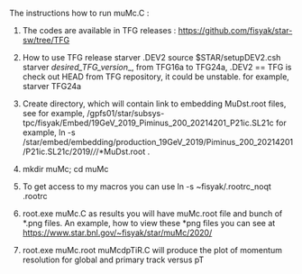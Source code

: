 The instructions how to run muMc.C :
1. The codes are available in TFG releases :  https://github.com/fisyak/star-sw/tree/TFG
2. How to use TFG release
	starver .DEV2
	source $STAR/setupDEV2.csh
	starver _desired_TFG_version__, from TFG16a to TFG24a, .DEV2 == TFG is check out HEAD from TFG repository, it could be unstable.
for example,
        starver  TFG24a
3. Create directory, which will contain link to embedding MuDst.root files, see for example, /gpfs01/star/subsys-tpc/fisyak/Embed/19GeV_2019_Piminus_200_20214201_P21ic.SL21c
for example, 
        ln -s /star/embed/embedding/production_19GeV_2019/Piminus_200_20214201/P21ic.SL21c/2019/*/*/*MuDst.root .
       
4. mkdir muMc; cd muMc
5. To get access to my macros you can use
   ln -s ~fisyak/.rootrc_noqt .rootrc 
6. root.exe muMc.C
    as results you will have muMc.root file and bunch of *.png files. An example, how to view these *png files you can see at https://www.star.bnl.gov/~fisyak/star/muMc/2020/
7. root.exe muMc.root muMcdpTiR.C
   will produce the plot of momentum resolution for global and primary track versus pT
